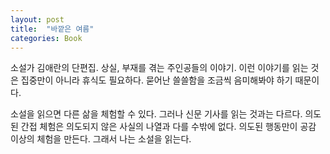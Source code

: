 ```yaml
---
layout: post
title:  "바깥은 여름"
categories: Book
---
```


소설가 김애란의 단편집. 상실, 부재를 겪는 주인공들의 이야기. 이런 이야기를 읽는 것은 집중만이 아니라 휴식도 필요하다. 묻어난 쓸쓸함을 조금씩 음미해봐야 하기 때문이다.

소설을 읽으면 다른 삶을 체험할 수 있다. 그러나 신문 기사를 읽는 것과는 다르다. 의도된 간접 체험은 의도되지 않은 사실의 나열과 다를 수밖에 없다. 의도된 행동만이 공감 이상의 체험을 만든다. 그래서 나는 소설을 읽는다.